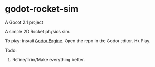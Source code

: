 # godot-rocket-sim
A Godot 2.1 project

A simple 2D Rocket physics sim.

To play:
  Install [Godot Engine](https://godotengine.org/).
 Open the repo in the Godot editor.
  Hit Play.

Todo:
  1. Refine/Trim/Make everything better.
